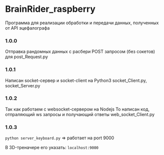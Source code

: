 # BrainRider_raspberry
Программа для реализации обработки и передачи данных, полученных от API эцефалографа

### 1.0.0
Отправка рандомных данных с расбери POST запросом
(без сокетов) для
post_Request.py

### 1.0.1
Написан socket-сервер и socket-client на Python3
socket_Client.py, socket_Server.py

### 1.0.2
Так как работаем с websocket-сервером на Nodejs
То написан код, отпраляющий ws запросы и получающий ответы
web_socket_Client.py

### 1.0.3
`python server_keyboard.py` => работает на port 9000

В 3D-треначере его указать: `localhost:9000`

